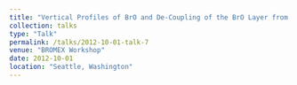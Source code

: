 ```yaml
---
title: "Vertical Profiles of BrO and De-Coupling of the BrO Layer from the Surface"
collection: talks
type: "Talk"
permalink: /talks/2012-10-01-talk-7
venue: "BROMEX Workshop"
date: 2012-10-01
location: "Seattle, Washington"
---
```

